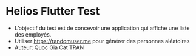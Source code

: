 # Helios Flutter Test
- L’objectif du test est de concevoir une application qui affiche une liste des employés.
- Utiliser https://randomuser.me pour générer des personnes aléatoires
- Auteur: Quoc Gia Cat TRAN